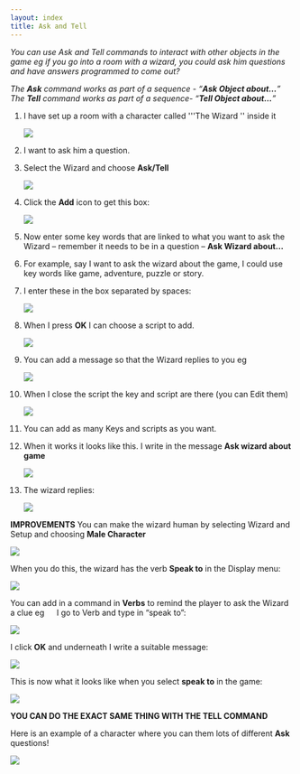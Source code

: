 ```yaml
---
layout: index
title: Ask and Tell
---
```


*You can use Ask and Tell commands to interact with other objects in the game eg if you go into a room with a wizard, you could ask him questions and have answers programmed to come out?*

*The **Ask** command works as part of a sequence - “**Ask Object about…**”* *The **Tell** command works as part of a sequence- “**Tell Object about…**”*

1. I have set up a room with a character called '''The Wizard '' inside it

     ![](hsasktell1.jpg)

2. I want to ask him a question.

3. Select the Wizard and choose **Ask/Tell**

     ![](hsasktell2.jpg)

4. Click the **Add** icon to get this box:

     ![](hsasktell3.jpg)

5. Now enter some key words that are linked to what you want to ask the Wizard – remember it needs to be in a question – **Ask Wizard about…**

6. For example, say I want to ask the wizard about the game, I could use key words like game, adventure, puzzle or story.

7. I enter these in the box separated by spaces:

     ![](hsasktell4.jpg)

8. When I press **OK** I can choose a script to add.

     
     ![](hsasktell5.jpg)

9. You can add a message so that the Wizard replies to you eg

     ![](hsasktell6.jpg)

10. When I close the script the key and script are there (you can Edit them)

     ![](hsasktell7.jpg)

11. You can add as many Keys and scripts as you want.

12. When it works it looks like this. I write in the message **Ask wizard about game**

     ![](hsasktell8.jpg)

13. The wizard replies:

     ![](hsasktell9.jpg)

**IMPROVEMENTS** You can make the wizard human by selecting Wizard and Setup and choosing **Male Character**

![](hsasktell10.jpg)

When you do this, the wizard has the verb **Speak to** in the Display menu:

![](hsasktell11.jpg)

You can add in a command in **Verbs** to remind the player to ask the Wizard a clue eg   I go to Verb and type in “speak to”:

![](hsasktell12.jpg)

I click **OK** and underneath I write a suitable message:

![](hsasktell13.jpg)

This is now what it looks like when you select **speak to** in the game:

![](hsasktell14.jpg)

**YOU CAN DO THE EXACT SAME THING WITH THE TELL COMMAND**

Here is an example of a character where you can them lots of different **Ask** questions!

![](hsasktell15.jpg)
